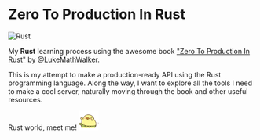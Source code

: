 # Zero To Production In Rust

![Rust](https://upload.wikimedia.org/wikipedia/commons/thumb/2/20/Rustacean-orig-noshadow.svg/220px-Rustacean-orig-noshadow.svg.png)

My **Rust** learning process using the awesome
book ["Zero To Production In Rust"](https://github.com/LukeMathWalker/zero-to-production)
by [@LukeMathWalker](https://github.com/LukeMathWalker).

This is my attempt to make a production-ready API using the Rust programming language. Along the way, I want to explore
all the tools I need to make a cool server, naturally moving through the book and other useful resources.

Rust world, meet me! <img src="./static/excited.gif" width="40" height="40" />